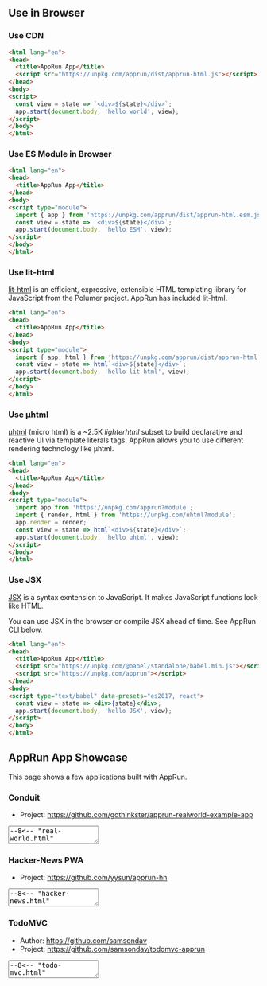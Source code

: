 ## Use in Browser

### Use CDN

```html
<html lang="en">
<head>
  <title>AppRun App</title>
  <script src="https://unpkg.com/apprun/dist/apprun-html.js"></script>
</head>
<body>
<script>
  const view = state => `<div>${state}</div>`;
  app.start(document.body, 'hello world', view);
</script>
</body>
</html>
```
<apprun-play></apprun-play>

### Use ES Module in Browser

```html
<html lang="en">
<head>
  <title>AppRun App</title>
</head>
<body>
<script type="module">
  import { app } from 'https://unpkg.com/apprun/dist/apprun-html.esm.js';
  const view = state => `<div>${state}</div>`;
  app.start(document.body, 'hello ESM', view);
</script>
</body>
</html>
```
<apprun-play></apprun-play>

### Use lit-html

[lit-html](https://lit-html.polymer-project.org/) is an efficient, expressive, extensible HTML templating library for JavaScript from the Polumer project. AppRun has included lit-html.
```html
<html lang="en">
<head>
  <title>AppRun App</title>
</head>
<body>
<script type="module">
  import { app, html } from 'https://unpkg.com/apprun/dist/apprun-html.esm.js';
  const view = state => html`<div>${state}</div>`;
  app.start(document.body, 'hello lit-html', view);
</script>
</body>
</html>
```
<apprun-play></apprun-play>

### Use µhtml

[µhtml](https://github.com/WebReflection/uhtml) (micro html) is a ~2.5K _lighterhtml_ subset to build declarative and reactive UI via template literals tags. AppRun allows you to use different rendering technology like µhtml.

```html
<html lang="en">
<head>
  <title>AppRun App</title>
</head>
<body>
<script type="module">
  import app from 'https://unpkg.com/apprun?module';
  import { render, html } from 'https://unpkg.com/uhtml?module';
  app.render = render;
  const view = state => html`<div>${state}</div>`;
  app.start(document.body, 'hello uhtml', view);
</script>
</body>
</html>
```
<apprun-play></apprun-play>

### Use JSX

[JSX](https://reactjs.org/docs/introducing-jsx.html) is a syntax exntension to JavaScript. It makes JavaScript functions look like HTML.

You can use JSX in the browser or compile JSX ahead of time. See AppRun CLI below.

```html
<html lang="en">
<head>
  <title>AppRun App</title>
  <script src="https://unpkg.com/@babel/standalone/babel.min.js"></script>
  <script src="https://unpkg.com/apprun"></script>
</head>
<body>
<script type="text/babel" data-presets="es2017, react">
  const view = state => <div>{state}</div>;
  app.start(document.body, 'hello JSX', view);
</script>
</body>
</html>
```
<apprun-play></apprun-play>


## AppRun App Showcase

This page shows a few applications built with AppRun.

### Conduit

* Project: https://github.com/gothinkster/apprun-realworld-example-app

<textarea>
--8<-- "real-world.html"
</textarea>
<apprun-play style="height:450px" hide_src="true" hide_button="true"></apprun-play>

### Hacker-News PWA

* Project: https://github.com/yysun/apprun-hn

<textarea>
--8<-- "hacker-news.html"
</textarea>
<apprun-play style="height:450px" hide_src="true" hide_button="true"></apprun-play>


### TodoMVC

* Author: https://github.com/samsondav
* Project: https://github.com/samsondav/todomvc-apprun

<textarea>
--8<-- "todo-mvc.html"
</textarea>
<apprun-play style="height:450px" hide_src="true" hide_button="true"></apprun-play>